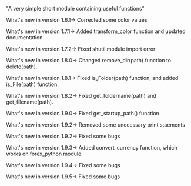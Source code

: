 "A very simple short module containing useful functions"


What's new in version 1.6.1-> Corrected some color values

What's new in version 1.7.1-> Added transform_color function and updated documentation.

What's new in version 1.7.2-> Fixed shutil module import error

What's new in version 1.8.0-> Changed remove_dir(path) function to delete(path).

What's new in version 1.8.1-> Fixed is_Folder(path) function, and added is_File(path) function.

What's new in version 1.8.2-> Fixed get_foldername(path) and get_filename(path).

What's new in version 1.9.0-> Fixed get_startup_path() function

What's new in version 1.9.2-> Removed some unecessary print staements

What's new in version 1.9.2-> Fixed some bugs

What's new in version 1.9.3-> Added convert_currency function, which works on forex_python module

What's new in version 1.9.4-> Fixed some bugs

What's new in version 1.9.5-> Fixed some bugs